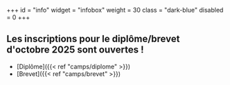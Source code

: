 +++
id = "info"
widget = "infobox"
weight = 30
class = "dark-blue"
disabled = 0
+++
## Les inscriptions pour le diplôme/brevet d'octobre 2025 sont ouvertes&nbsp;!

* [Diplôme]({{< ref "camps/diplome" >}})
* [Brevet]({{< ref "camps/brevet" >}})

<br>
